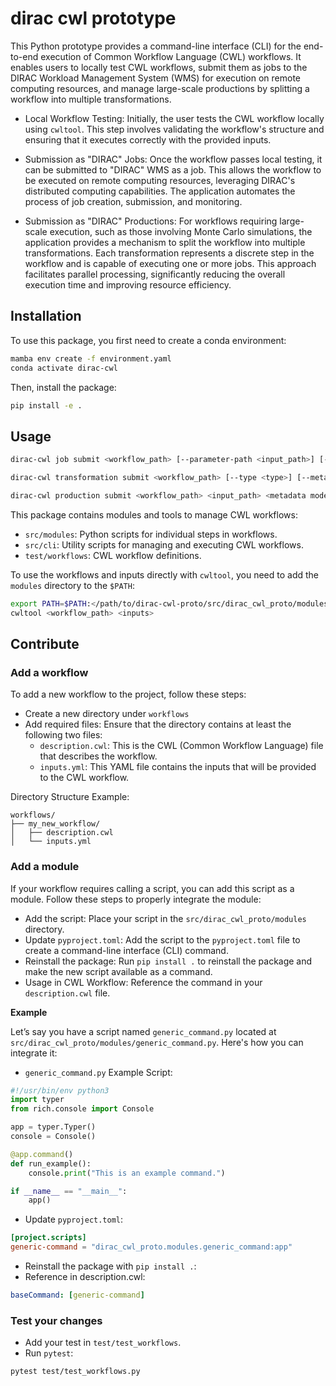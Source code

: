 # dirac cwl prototype

This Python prototype provides a command-line interface (CLI) for the end-to-end execution of Common Workflow Language (CWL) workflows. It enables users to locally test CWL workflows, submit them as jobs to the DIRAC Workload Management System (WMS) for execution on remote computing resources, and manage large-scale productions by splitting a workflow into multiple transformations.


- Local Workflow Testing: Initially, the user tests the CWL workflow locally using `cwltool`. This step involves validating the workflow's structure and ensuring that it executes correctly with the provided inputs.

- Submission as "DIRAC" Jobs: Once the workflow passes local testing, it can be submitted to "DIRAC" WMS as a job. This allows the workflow to be executed on remote computing resources, leveraging DIRAC's distributed computing capabilities. The application automates the process of job creation, submission, and monitoring.

- Submission as "DIRAC" Productions: For workflows requiring large-scale execution, such as those involving Monte Carlo simulations, the application provides a mechanism to split the workflow into multiple transformations. Each transformation represents a discrete step in the workflow and is capable of executing one or more jobs. This approach facilitates parallel processing, significantly reducing the overall execution time and improving resource efficiency.

## Installation

To use this package, you first need to create a conda environment:

```bash
mamba env create -f environment.yaml
conda activate dirac-cwl
```

Then, install the package:

```bash
pip install -e .
```

## Usage

```bash
dirac-cwl job submit <workflow_path> [--parameter-path <input_path>] [--type <type>] [--metadata-path <metadata_path>]

dirac-cwl transformation submit <workflow_path> [--type <type>] [--metadata-path <metadata_path>]

dirac-cwl production submit <workflow_path> <input_path> <metadata model>
```

This package contains modules and tools to manage CWL workflows:

- `src/modules`: Python scripts for individual steps in workflows.
- `src/cli`: Utility scripts for managing and executing CWL workflows.
- `test/workflows`: CWL workflow definitions.

To use the workflows and inputs directly with `cwltool`, you need to add the `modules` directory to the `$PATH`:

```bash
export PATH=$PATH:</path/to/dirac-cwl-proto/src/dirac_cwl_proto/modules>
cwltool <workflow_path> <inputs>
```

## Contribute

### Add a workflow

To add a new workflow to the project, follow these steps:

- Create a new directory under `workflows`
- Add required files: Ensure that the directory contains at least the following two files:
    - `description.cwl`: This is the CWL (Common Workflow Language) file that describes the workflow.
    - `inputs.yml`: This YAML file contains the inputs that will be provided to the CWL workflow.

Directory Structure Example:

```
workflows/
├── my_new_workflow/
│   ├── description.cwl
│   └── inputs.yml
```

### Add a module

If your workflow requires calling a script, you can add this script as a module. Follow these steps to properly integrate the module:

- Add the script: Place your script in the `src/dirac_cwl_proto/modules` directory.
- Update `pyproject.toml`: Add the script to the `pyproject.toml` file to create a command-line interface (CLI) command.
- Reinstall the package: Run `pip install .` to reinstall the package and make the new script available as a command.
- Usage in CWL Workflow: Reference the command in your `description.cwl` file.

**Example**

Let’s say you have a script named `generic_command.py` located at `src/dirac_cwl_proto/modules/generic_command.py`. Here's how you can integrate it:

- `generic_command.py` Example Script:

```python
#!/usr/bin/env python3
import typer
from rich.console import Console

app = typer.Typer()
console = Console()

@app.command()
def run_example():
    console.print("This is an example command.")

if __name__ == "__main__":
    app()
```

- Update `pyproject.toml`:

```toml
[project.scripts]
generic-command = "dirac_cwl_proto.modules.generic_command:app"
```

- Reinstall the package with `pip install .`:
- Reference in description.cwl:

```yaml
baseCommand: [generic-command]
```

### Test your changes

- Add your test in `test/test_workflows`.
- Run `pytest`:

```bash
pytest test/test_workflows.py
```

